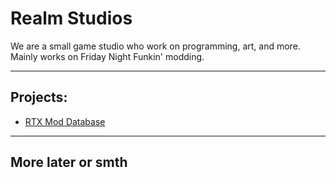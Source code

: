 # Realm Studios
We are a small game studio who work on programming, art, and more.
Mainly works on Friday Night Funkin' modding.

------------------------

## Projects:

 * [RTX Mod Database](https://github.com/Realm-Studios/RTX-Mod-Database)

 ------------------------
More later or smth
 ------------------------
